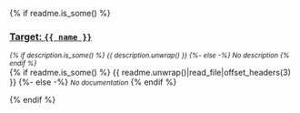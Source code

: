 {% if readme.is_some() %}

<div class="std-target">
<h3 id="{{ "targets-{}"|format(name) }}">
<a class="header" href="{{ "#targets-{}"|format(name) }}">Target: <code>{{ name }}</code></a>
</h3>
<small class="std-description"><i>
{% if description.is_some() %}
{{ description.unwrap() }}
{%- else -%}
No description
{% endif %}
</i></small>

<div class="std-readme-md">
{% if readme.is_some() %}
{{ readme.unwrap()|read_file|offset_headers(3) }}
{%- else -%}
<small><i>No documentation</i></small>
{% endif %}
</div>

</div>

{% endif %}
